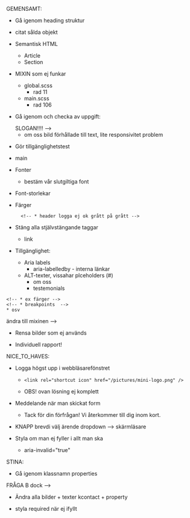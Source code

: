 GEMENSAMT:
* Gå igenom heading struktur
    <!-- * Footer h3:or? -->

* citat sålda objekt

* Semantisk HTML
    * Article
    * Section

* MIXIN som ej funkar
    * global.scss
        * rad 11
    * main.scss 
        * rad 106

* Gå igenom och checka av uppgift:
    <!-- * OM OSS --> SLOGAN!!!! -->
    <!-- * OM OSS kort beskrivning av varje medarbetare -->
    * om oss bild förhållade till text, lite responsivitet problem


* Gör tillgänglighetstest

* main 

<!-- * Centrera Logga + copyright i footer -->

<!-- * Uppdatera alla media Q:s till breakpoint variabler -->

* Fonter
    <!-- * deafult fotner -->
    * bestäm vår slutgiltiga font

* Font-storlekar


* Färger
    <!-- * kontraster -->
        <!-- * header logga ej ok grått på grått -->


* Stäng alla stjälvstängande taggar
    <!-- * ex img -->
    <!-- * input -->
    * link

* Tillgänglighet: 
    * Aria labels
        * aria-labelledby - interna länkar
    * ALT-texter, vissahar plceholders (#)
        * om oss
        * testemonials

<!-- * ta bort alla dumma kommentarer -->

<!-- * Logga footer utan text kankse... -->

<!-- * HEADER: Behöver kanske vara större för att förtydliga vilket företag vi är? -->

<!-- * Gå igenom vilka variabler som ej används -->
    <!-- * ex färger -->
    <!-- * breakpoints  -->
    * osv


<!-- * Gå igenom alla flex box --> ändra till mixinen -->

<!-- * OM OSS ta bort tidslinje? -->

* Rensa bilder som ej används

* Individuell rapport!


NICE_TO_HAVES:
<!-- * Knapp: färg-animation -->

* Logga högst upp i webbläsarefönstret
    *     <link rel="shortcut icon" href="/pictures/mini-logo.png" />
    * OBS! ovan lösning ej komplett


* Meddelande när man skickat form
    * Tack för din förfrågan! Vi återkommer till dig inom kort.

* KNAPP brevdi välj ärende dropdown -->  skärmläsare

* Styla om man ej fyller i allt man ska
    * aria-invalid="true" 








STINA:

* Gå igenom klassnamn properties

<!-- * KONTAKT: värdering funktion + popdown -->

<!-- * Lägg undan properties scss + contac scss i main scss --> FRÅGA B dock -->

<!-- * Bild kontakt sida ARGHGHGHGH -->

<!-- * Göra om property sida till ul!!! -->

<!-- * Gör aklickbara lönkar kontaktsida som i footer -->


<!-- * rensa JS från halvfärdigt projekt -->

* Ändra alla bilder + texter kcontact + property

<!-- * Ändra texterna på property + contact -->

<!-- * Förstärka hoover effekt bild porperty
    * opacity bild vitt skynke 
    * border
    * curser pointer på hela -->


<!-- * göra välja ärende till required -->

* styla required när ej ifyllt

<!-- * lägg till sup
    -ä rensa js om ej funkar
    - även rensa formuläret default från asterixer * då -->

<!-- * rensa required på / lägga till reuired form sälj med oss -->
